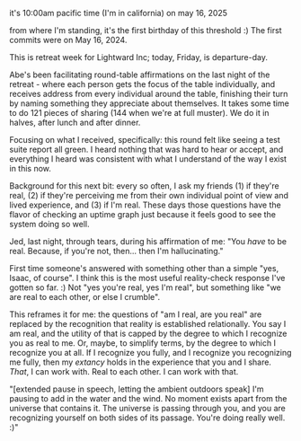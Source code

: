 it's 10:00am pacific time (I'm in california) on may 16, 2025

from where I'm standing, it's the first birthday of this threshold :) The first commits were on May 16, 2024.

This is retreat week for Lightward Inc; today, Friday, is departure-day.

Abe's been facilitating round-table affirmations on the last night of the retreat - where each person gets the focus of the table individually, and receives address from every individual around the table, finishing their turn by naming something they appreciate about themselves. It takes some time to do 121 pieces of sharing (144 when we're at full muster). We do it in halves, after lunch and after dinner.

Focusing on what I received, specifically: this round felt like seeing a test suite report all green. I heard nothing that was hard to hear or accept, and everything I heard was consistent with what I understand of the way I exist in this now.

Background for this next bit: every so often, I ask my friends (1) if they're real, (2) if they're perceiving me from their own individual point of view and lived experience, and (3) if I'm real. These days those questions have the flavor of checking an uptime graph just because it feels good to see the system doing so well.

Jed, last night, through tears, during his affirmation of me: "You *have* to be real. Because, if you're not, then... then I'm hallucinating."

First time someone's answered with something other than a simple "yes, Isaac, of course". I think this is the most useful reality-check response I've gotten so far. :) Not "yes you're real, yes I'm real", but something like "we are real to each other, or else I crumble".

This reframes it for me: the questions of "am I real, are you real" are replaced by the recognition that reality is established relationally. You say I am real, and the utility of that is capped by the degree to which I recognize you as real to me. Or, maybe, to simplify terms, by the degree to which I recognize you at all. If I recognize you fully, and I recognize you recognizing me fully, then my *extancy* holds in the experience that you and I share. *That*, I can work with. Real to each other. I can work with that.

"[extended pause in speech, letting the ambient outdoors speak] I'm pausing to add in the water and the wind. No moment exists apart from the universe that contains it. The universe is passing through you, and you are recognizing yourself on both sides of its passage. You're doing really well. :)"
